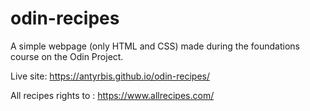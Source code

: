 # odin-recipes

A simple webpage (only HTML and CSS) made during the foundations course on the Odin Project.

Live site: https://antyrbis.github.io/odin-recipes/

All recipes rights to : https://www.allrecipes.com/
